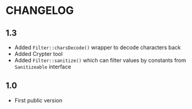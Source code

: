 CHANGELOG
=========

1.3
---

 * Added `Filter::charsDecode()` wrapper to decode characters back
 * Added Crypter tool
 * Added `Filter::sanitize()` which can filter values by constants from `Sanitizeable` interface

1.0
---

 * First public version